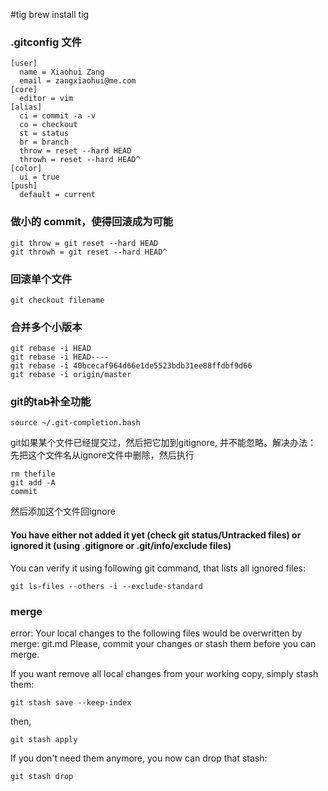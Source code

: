 #tig
    brew install tig

### .gitconfig 文件
    [user]
      name = Xiaohui Zang
      email = zangxiaohui@me.com
    [core]
      editor = vim
    [alias]
      ci = commit -a -v
      co = checkout
      st = status
      br = branch
      throw = reset --hard HEAD
      throwh = reset --hard HEAD^
    [color]
      ui = true
    [push]
      default = current

### 做小的 commit，使得回滚成为可能

    git throw = git reset --hard HEAD
    git throwh = git reset --hard HEAD^

### 回滚单个文件

    git checkout filename

### 合并多个小版本

    git rebase -i HEAD
    git rebase -i HEAD----
    git rebase -i 40bcecaf964d66e1de5523bdb31ee88ffdbf9d66
    git rebase -i origin/master

### git的tab补全功能

    source ~/.git-completion.bash


git如果某个文件已经提交过，然后把它加到gitignore, 并不能忽略。解决办法：
先把这个文件名从ignore文件中删除，然后执行

    rm thefile
    git add -A
    commit

然后添加这个文件回ignore


#### You have either not added it yet (check git status/Untracked files) or ignored it (using .gitignore or .git/info/exclude files)

You can verify it using following git command, that lists all ignored files:

    git ls-files --others -i --exclude-standard



### merge

error: Your local changes to the following files would be overwritten by merge:
  git.md
Please, commit your changes or stash them before you can merge.

If you want remove all local changes from your working copy, simply stash them:

    git stash save --keep-index

then,

    git stash apply

If you don't need them anymore, you now can drop that stash:

    git stash drop

